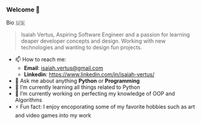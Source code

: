 ### Welcome 📲 

Bio 🇺🇸
> Isaiah Vertus, Aspiring Software Engineer and a passion for learning deaper developer concepts and design. Working with new technologies and wanting to design fun projects. 
- 📫 How to reach me: 
  - __Email__: isaiah.vertus@gmail.com
  - __Linkedin__: https://www.linkedin.com/in/isaiah-vertus/
- 💬 Ask me about anything __Python__ or __Programming__
- 🌱 I’m currently learning all things related to Python 
- 🔭 I’m currently working on perfecting my knowledge of OOP and Algorithms 
- ⚡ Fun fact: I enjoy encoporating some of my favorite hobbies such as art and video games into my work 
